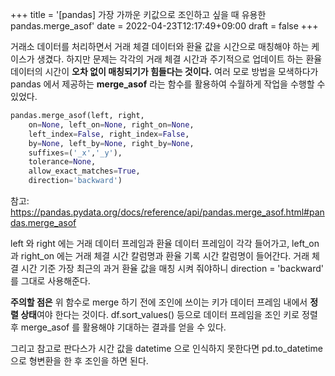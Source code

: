 +++
title = '[pandas] 가장 가까운 키값으로 조인하고 싶을 때 유용한 pandas.merge_asof'
date = 2022-04-23T12:17:49+09:00
draft = false
+++

거래소 데이터를 처리하면서 거래 체결 데이터와 환율 값을 시간으로 매칭해야 하는 케이스가 생겼다.
하지만 문제는 각각의 거래 체결 시간과 주기적으로 업데이트 하는 환율 데이터의 시간이 **오차 없이 매칭되기가 힘들다는 것이다.**
여러 모로 방법을 모색하다가 pandas 에서 제공하는 **merge_asof** 라는 함수를 활용하여 수월하게 작업을 수행할 수 있었다.

```python
pandas.merge_asof(left, right,
    on=None, left_on=None, right_on=None,
    left_index=False, right_index=False,
    by=None, left_by=None, right_by=None,
    suffixes=('_x','_y'),
    tolerance=None,
    allow_exact_matches=True,
    direction='backward')
```

참고: https://pandas.pydata.org/docs/reference/api/pandas.merge_asof.html#pandas.merge_asof

left 와 right 에는 거래 데이터 프레임과 환율 데이터 프레임이 각각 들어가고, left_on 과 right_on 에는 거래 체결 시간 칼럼명과 환율 기록 시간 칼럼명이 들어간다.
거래 체결 시간 기준 가장 최근의 과거 환율 값을 매칭 시켜 줘야하니 direction = 'backward' 를 그대로 사용해준다.

**주의할 점은** 위 함수로 merge 하기 전에 조인에 쓰이는 키가 데이터 프레임 내에서 **정렬 상태**여야 한다는 것이다. df.sort_values() 등으로 데이터 프레임을 조인 키로 정렬 후 merge_asof 를 활용해야 기대하는 결과를 얻을 수 있다.

그리고 참고로 판다스가 시간 값을 datetime 으로 인식하지 못한다면 pd.to_datetime 으로 형변환을 한 후 조인을 하면 된다.




